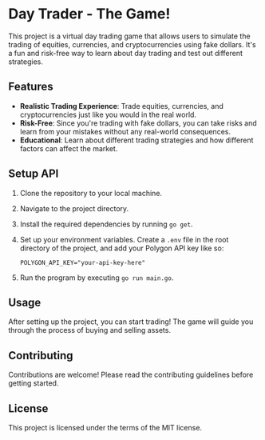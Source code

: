 # Day Trader - The Game!

This project is a virtual day trading game that allows users to simulate the trading of equities, currencies, and cryptocurrencies using fake dollars. It's a fun and risk-free way to learn about day trading and test out different strategies.

## Features

- **Realistic Trading Experience**: Trade equities, currencies, and cryptocurrencies just like you would in the real world.
- **Risk-Free**: Since you're trading with fake dollars, you can take risks and learn from your mistakes without any real-world consequences.
- **Educational**: Learn about different trading strategies and how different factors can affect the market.

## Setup API

1. Clone the repository to your local machine.
2. Navigate to the project directory.
3. Install the required dependencies by running `go get`.
4. Set up your environment variables. Create a `.env` file in the root directory of the project, and add your Polygon API key like so:

   ```properties
   POLYGON_API_KEY="your-api-key-here"
   ```

5. Run the program by executing `go run main.go`.

## Usage

After setting up the project, you can start trading! The game will guide you through the process of buying and selling assets.

## Contributing

Contributions are welcome! Please read the contributing guidelines before getting started.

## License

This project is licensed under the terms of the MIT license.

